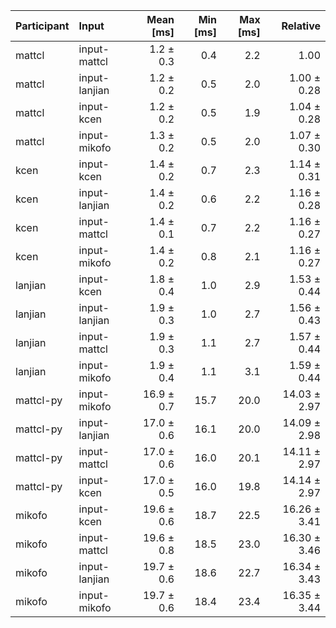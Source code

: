 | Participant | Input | Mean [ms] | Min [ms] | Max [ms] | Relative |
|:---|:---|---:|---:|---:|---:|
| mattcl | input-mattcl | 1.2 ± 0.3 | 0.4 | 2.2 | 1.00 |
| mattcl | input-lanjian | 1.2 ± 0.2 | 0.5 | 2.0 | 1.00 ± 0.28 |
| mattcl | input-kcen | 1.2 ± 0.2 | 0.5 | 1.9 | 1.04 ± 0.28 |
| mattcl | input-mikofo | 1.3 ± 0.2 | 0.5 | 2.0 | 1.07 ± 0.30 |
| kcen | input-kcen | 1.4 ± 0.2 | 0.7 | 2.3 | 1.14 ± 0.31 |
| kcen | input-lanjian | 1.4 ± 0.2 | 0.6 | 2.2 | 1.16 ± 0.28 |
| kcen | input-mattcl | 1.4 ± 0.1 | 0.7 | 2.2 | 1.16 ± 0.27 |
| kcen | input-mikofo | 1.4 ± 0.2 | 0.8 | 2.1 | 1.16 ± 0.27 |
| lanjian | input-kcen | 1.8 ± 0.4 | 1.0 | 2.9 | 1.53 ± 0.44 |
| lanjian | input-lanjian | 1.9 ± 0.3 | 1.0 | 2.7 | 1.56 ± 0.43 |
| lanjian | input-mattcl | 1.9 ± 0.3 | 1.1 | 2.7 | 1.57 ± 0.44 |
| lanjian | input-mikofo | 1.9 ± 0.4 | 1.1 | 3.1 | 1.59 ± 0.44 |
| mattcl-py | input-mikofo | 16.9 ± 0.7 | 15.7 | 20.0 | 14.03 ± 2.97 |
| mattcl-py | input-lanjian | 17.0 ± 0.6 | 16.1 | 20.0 | 14.09 ± 2.98 |
| mattcl-py | input-mattcl | 17.0 ± 0.6 | 16.0 | 20.1 | 14.11 ± 2.97 |
| mattcl-py | input-kcen | 17.0 ± 0.5 | 16.0 | 19.8 | 14.14 ± 2.97 |
| mikofo | input-kcen | 19.6 ± 0.6 | 18.7 | 22.5 | 16.26 ± 3.41 |
| mikofo | input-mattcl | 19.6 ± 0.8 | 18.5 | 23.0 | 16.30 ± 3.46 |
| mikofo | input-lanjian | 19.7 ± 0.6 | 18.6 | 22.7 | 16.34 ± 3.43 |
| mikofo | input-mikofo | 19.7 ± 0.6 | 18.4 | 23.4 | 16.35 ± 3.44 |
